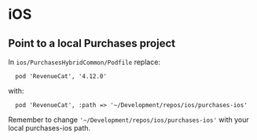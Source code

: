 # iOS

## Point to a local Purchases project

In `ios/PurchasesHybridCommon/Podfile` replace:

```
  pod 'RevenueCat', '4.12.0'
```

with:

```
  pod 'RevenueCat', :path => '~/Development/repos/ios/purchases-ios'
```

Remember to change `'~/Development/repos/ios/purchases-ios'` with your local purchases-ios path.